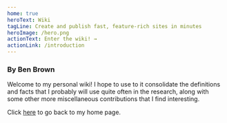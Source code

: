 ```yaml
---
home: true
heroText: Wiki
tagLine: Create and publish fast, feature-rich sites in minutes
heroImage: /hero.png
actionText: Enter the wiki! →
actionLink: /introduction
---
```

### By Ben Brown
Welcome to my personal wiki! I hope to use to it consolidate the definitions and facts that I probably will use quite often in the research, along with some other more miscellaneous contributions that I find interesting.

Click [here](https://bencwbrown.co.uk) to go back to my home page.